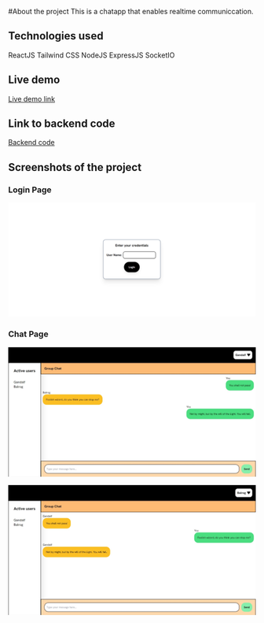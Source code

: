 #About the project
This is a chatapp that enables realtime communiccation.

## Technologies used

ReactJS
Tailwind CSS
NodeJS
ExpressJS
SocketIO

## Live demo

[Live demo link](https://realtime-chatapp-frontend.netlify.app/)

## Link to backend code

[Backend code](https://github.com/Pradikshan/chatapp-backend)

## Screenshots of the project

### Login Page

![loginpage](./public/images/screenshots/login-page.png)

### Chat Page

![chatpage-01](./public/images/screenshots/chatpage-01.jpeg)

![chatpage-02](./public/images/screenshots/chatpage-02.jpeg)
